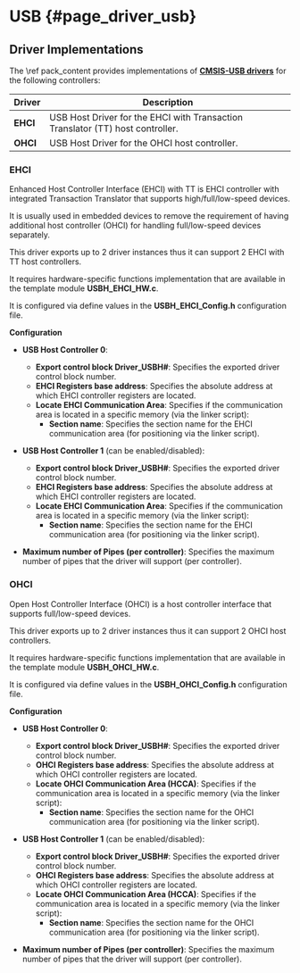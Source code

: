 # USB {#page_driver_usb}

## Driver Implementations

The \ref pack_content provides implementations of **[CMSIS-USB drivers](https://arm-software.github.io/CMSIS_6/latest/Driver/group__usb__interface__gr.html)** for the following controllers:

| Driver         | Description                                                                    |
|----------------|--------------------------------------------------------------------------------|
| **EHCI**       | USB Host Driver for the EHCI with Transaction Translator (TT) host controller. |
| **OHCI**       | USB Host Driver for the OHCI host controller.                                  |

### EHCI

Enhanced Host Controller Interface (EHCI) with TT is EHCI controller with integrated Transaction Translator that supports high/full/low-speed devices.

It is usually used in embedded devices to remove the requirement of having additional host controller (OHCI) for handling full/low-speed devices separately.

This driver exports up to 2 driver instances thus it can support 2 EHCI with TT host controllers.

It requires hardware-specific functions implementation that are available in the template module **USBH_EHCI_HW.c**.

It is configured via define values in the **USBH_EHCI_Config.h** configuration file.

**Configuration**

- **USB Host Controller 0**:
  - **Export control block Driver_USBH#**: Specifies the exported driver control block number.
  - **EHCI Registers base address**: Specifies the absolute address at which EHCI controller registers are located.
  - **Locate EHCI Communication Area**: Specifies if the communication area is located in a specific memory (via the linker script):
    - **Section name**: Specifies the section name for the EHCI communication area (for positioning via the linker script).

- **USB Host Controller 1** (can be enabled/disabled): 
  - **Export control block Driver_USBH#**: Specifies the exported driver control block number.
  - **EHCI Registers base address**: Specifies the absolute address at which EHCI controller registers are located.
  - **Locate EHCI Communication Area**: Specifies if the communication area is located in a specific memory (via the linker script):
    - **Section name**: Specifies the section name for the EHCI communication area (for positioning via the linker script).

- **Maximum number of Pipes (per controller)**: Specifies the maximum number of pipes that the driver will support (per controller).

### OHCI

Open Host Controller Interface (OHCI) is a host controller interface that supports full/low-speed devices.

This driver exports up to 2 driver instances thus it can support 2 OHCI host controllers.

It requires hardware-specific functions implementation that are available in the template module **USBH_OHCI_HW.c**.

It is configured via define values in the **USBH_OHCI_Config.h** configuration file.

**Configuration**

- **USB Host Controller 0**:
  - **Export control block Driver_USBH#**: Specifies the exported driver control block number.
  - **OHCI Registers base address**: Specifies the absolute address at which OHCI controller registers are located.
  - **Locate OHCI Communication Area (HCCA)**: Specifies if the communication area is located in a specific memory (via the linker script):
    - **Section name**: Specifies the section name for the OHCI communication area (for positioning via the linker script).

- **USB Host Controller 1** (can be enabled/disabled): 
  - **Export control block Driver_USBH#**: Specifies the exported driver control block number.
  - **OHCI Registers base address**: Specifies the absolute address at which OHCI controller registers are located.
  - **Locate OHCI Communication Area (HCCA)**: Specifies if the communication area is located in a specific memory (via the linker script):
    - **Section name**: Specifies the section name for the OHCI communication area (for positioning via the linker script).

- **Maximum number of Pipes (per controller)**: Specifies the maximum number of pipes that the driver will support (per controller).
